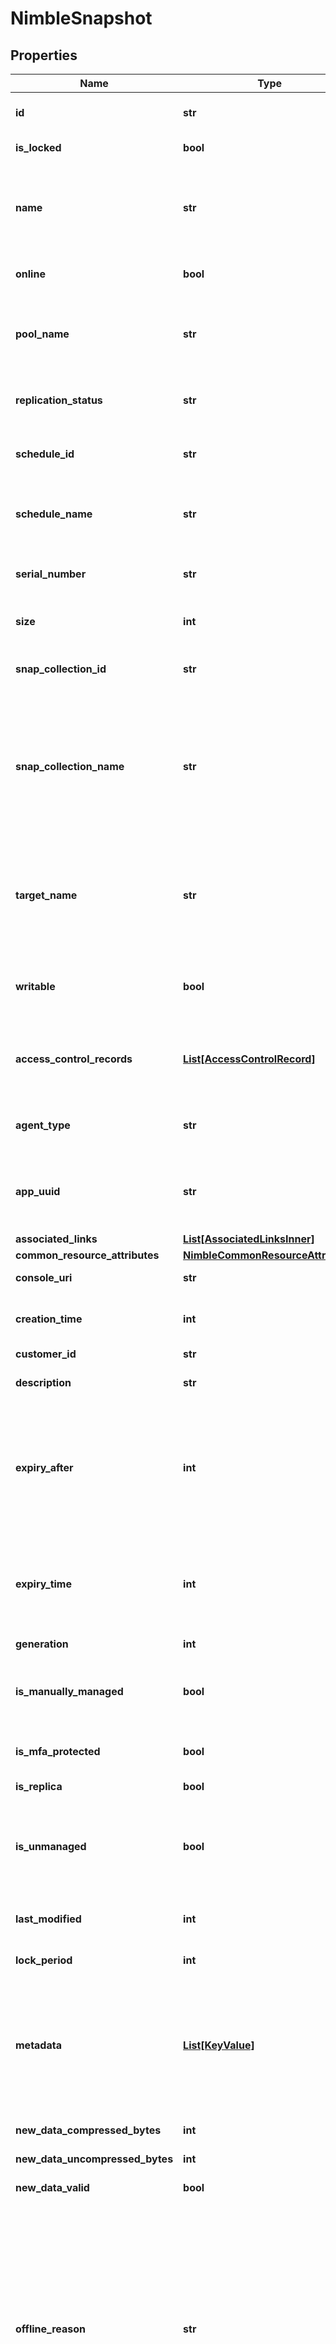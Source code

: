 # NimbleSnapshot


## Properties

Name | Type | Description | Notes
------------ | ------------- | ------------- | -------------
**id** | **str** | Identifier for the snapshot. A 42 digit hexadecimal number. &#x60;Filter&#x60; | [optional] 
**is_locked** | **bool** | To verify a snapshot is immutable or not. | [optional] 
**name** | **str** | Name of snapshot. String of up to 215 alphanumeric, hyphenated, colon, or period-separated characters; but cannot begin with hyphen, colon or period. &#x60;Filter, Sort&#x60; | [optional] 
**online** | **bool** | Online state for a snapshot means it could be mounted for data restore. &#x60;Filter, Sort&#x60; | [optional] 
**pool_name** | **str** | Name of the pool in which the parent volume belongs to. String of up to 64 alphanumeric characters, - and . and : are allowed after first character. &#x60;Filter, Sort&#x60; | [optional] 
**replication_status** | **str** | Replication status. Possible values: &#39;complete&#39;, &#39;in_progress&#39;, &#39;pending&#39;, &#39;fail&#39;. &#x60;Filter, Sort&#x60; | [optional] 
**schedule_id** | **str** | Identifier of protection schedule. A 42 digit hexadecimal number. &#x60;Filter, Sort&#x60; | [optional] 
**schedule_name** | **str** | Name of protection schedule. String of up to 64 alphanumeric characters, - and . and : are allowed after first character. &#x60;Filter, Sort&#x60; | [optional] 
**serial_number** | **str** | Identifier for the SCSI protocol. A 32 digit hexadecimal number. &#x60;Filter, Sort&#x60; | [optional] 
**size** | **int** | Size of volume at time of snapshot (in bytes). &#x60;Filter, Sort&#x60; | [optional] 
**snap_collection_id** | **str** | Identifier of snapshot collection. A 42 digit hexadecimal number. &#x60;Filter, Sort&#x60; | [optional] 
**snap_collection_name** | **str** | Name of snapshot collection. String of up to 215 alphanumeric, hyphenated, colon, or period-separated characters; but cannot begin with hyphen, colon or period. This type is used for object sets containing volumes, snapshots, snapshot collections and protocol endpoints. &#x60;Filter, Sort&#x60; | [optional] 
**target_name** | **str** | The iSCSI Qualified Name (IQN) or the Fibre Channel World Wide Node Name (WWNN) of the target snapshot. The iSCSI Qualified Name (IQN) or the Fibre Channel World Wide Node Name (WWNN) of the target. &#x60;Filter, Sort&#x60; | [optional] 
**writable** | **bool** | Whether snapshot is writable or not. Mandatory and must be set to &#39;true&#39; for VSS application synchronized snapshots. &#x60;Filter, Sort&#x60; | [optional] 
**access_control_records** | [**List[AccessControlRecord]**](AccessControlRecord.md) | List of access control records that apply to this snapshot. List of access control records associated with a volume or snapshot or protocol endpoint. | [optional] 
**agent_type** | **str** | External management agent type. Possible values: &#39;none&#39;, &#39;smis&#39;, &#39;vvol&#39;, &#39;openstack&#39;, &#39;openstackv2&#39;. | [optional] 
**app_uuid** | **str** | Application identifier of snapshots. String of up to 255 alphanumeric characters, hyphen, colon, dot and underscore are allowed. | [optional] 
**associated_links** | [**List[AssociatedLinksInner]**](AssociatedLinksInner.md) | Associated Links Details | [optional] 
**common_resource_attributes** | [**NimbleCommonResourceAttributes**](NimbleCommonResourceAttributes.md) |  | [optional] 
**console_uri** | **str** | consoleUri for detailed storage object | [optional] 
**creation_time** | **int** | Time when this snapshot was created. Seconds since last epoch i.e. 00:00 January 1, 1970. | [optional] 
**customer_id** | **str** | customerId | [optional] 
**description** | **str** | Text description of snapshot. String of up to 255 printable ASCII characters. | [optional] 
**expiry_after** | **int** | Number of seconds after which this snapshot is considered expired by snapshot TTL. A value of 0 indicates that snapshot never expires, 1 indicates that snapshot uses group-level configured TTL value and any other value indicates number of seconds. | [optional] 
**expiry_time** | **int** | Unix timestamp indicating that the snapshot is considered expired by Snapshot Time-to-live(TTL). A value of 0 indicates that snapshot never expires. Seconds since last epoch i.e. 00:00 January 1, 1970. | [optional] 
**generation** | **int** | generation | [optional] 
**is_manually_managed** | **bool** | Is snapshot manually managed, i.e., snapshot is manually or third party created or created by system at the time of volume restore or resize. | [optional] 
**is_mfa_protected** | **bool** | Protected by multi-factor authentication. Possible values: &#39;true&#39;, &#39;false&#39;. | [optional] 
**is_replica** | **bool** | Snapshot is a replica from upstream replication partner. | [optional] 
**is_unmanaged** | **bool** | Indicates whether the snapshot is unmanaged. The snapshot will not be deleted automatically unless the unmanaged cleanup feature is enabled. (this argument is deprecated) | [optional] 
**last_modified** | **int** | Time when this snapshot was last modified. Seconds since last epoch i.e. 00:00 January 1, 1970. | [optional] 
**lock_period** | **int** | Number of seconds to keep a snapshot as immutable. | [optional] 
**metadata** | [**List[KeyValue]**](KeyValue.md) | Key-value pairs that augment a snapshot&#39;s attributes. List of key-value pairs. Keys must be unique and non-empty. When creating an object, values must be non-empty. When updating an object, an empty value causes the corresponding key to be removed. | [optional] 
**new_data_compressed_bytes** | **int** | The bytes of compressed new data. | [optional] 
**new_data_uncompressed_bytes** | **int** | The bytes of uncompressed new data. | [optional] 
**new_data_valid** | **bool** | Indicate the usage information is valid. | [optional] 
**offline_reason** | **str** | Snapshot offline reason - possible entries: one of &#39;user&#39;, &#39;recovery&#39;, &#39;replica&#39;, &#39;over_volume_limit&#39;, &#39;over_snapshot_limit&#39;, &#39;over_volume_reserve&#39;, &#39;nvram_loss_recovery&#39;, &#39;pool_free_space_exhausted&#39; . Possible values: &#39;user&#39;, &#39;recovery&#39;, &#39;replica&#39;, &#39;nvram_loss_recovery&#39;, &#39;serial_number_collision&#39;, &#39;encryption_inactive&#39;, &#39;encryption_key_deleted&#39;, &#39;vvol_unbind&#39;, &#39;cache_unpin_in_progress&#39;, &#39;over_folder_overdraft_limit&#39;, &#39;over_volume_usage_limit&#39;, &#39;pool_free_space_exhausted&#39;, &#39;srep_unconfigured&#39;. | [optional] 
**origin_name** | **str** | Origination group name. String of up to 64 alphanumeric characters, - and . and : are allowed after first character. | [optional] 
**resource_uri** | **str** | Link to the object URI | [optional] 
**retention_time** | **int** | Retention time in seconds when the snapshot lock will expire. | [optional] 
**type** | **str** | type | [optional] 
**vol_id** | **str** | Parent volume ID. A 42 digit hexadecimal number. | [optional] 
**vol_name** | **str** | Name of the parent volume in which the snapshot belongs to. String of up to 215 alphanumeric, hyphenated, colon, or period-separated characters; but cannot begin with hyphen, colon or period. This type is used for object sets containing volumes, snapshots, snapshot collections and protocol endpoints. | [optional] 
**volume_creator_id** | **str** | Originator id for the snapshot. | [optional] 
**volume_creator_name** | **str** | Originator name for the snapshot. | [optional] 
**vpd_ieee0** | **str** | The first 64 bits of the snapshot&#39;s EUI-64 identifier, encoded as a hexadecimal string. Plain string. | [optional] 
**vpd_ieee1** | **str** | The last 64 bits of the snapshot&#39;s EUI-64 identifier, encoded as a hexadecimal string. Plain string. | [optional] 
**vpd_t10** | **str** | The snapshot&#39;s T10 Vendor ID-based identifier. Plain string. | [optional] 

## Example

```python
from dscc.models.nimble_snapshot import NimbleSnapshot

# TODO update the JSON string below
json = "{}"
# create an instance of NimbleSnapshot from a JSON string
nimble_snapshot_instance = NimbleSnapshot.from_json(json)
# print the JSON string representation of the object
print(NimbleSnapshot.to_json())

# convert the object into a dict
nimble_snapshot_dict = nimble_snapshot_instance.to_dict()
# create an instance of NimbleSnapshot from a dict
nimble_snapshot_from_dict = NimbleSnapshot.from_dict(nimble_snapshot_dict)
```
[[Back to Model list]](../README.md#documentation-for-models) [[Back to API list]](../README.md#documentation-for-api-endpoints) [[Back to README]](../README.md)


